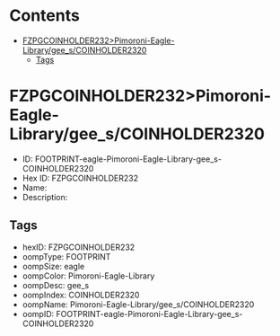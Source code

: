 



Contents
========

* [FZPGCOINHOLDER232>Pimoroni-Eagle-Library/gee_s/COINHOLDER2320](#fzpgcoinholder232pimoroni-eagle-librarygee_scoinholder2320)
	* [Tags](#tags)

# FZPGCOINHOLDER232>Pimoroni-Eagle-Library/gee_s/COINHOLDER2320

- ID: FOOTPRINT-eagle-Pimoroni-Eagle-Library-gee_s-COINHOLDER2320
- Hex ID: FZPGCOINHOLDER232
- Name: 
- Description: 

## Tags

- hexID: FZPGCOINHOLDER232
- oompType: FOOTPRINT
- oompSize: eagle
- oompColor: Pimoroni-Eagle-Library
- oompDesc: gee_s
- oompIndex: COINHOLDER2320
- oompName: Pimoroni-Eagle-Library/gee_s/COINHOLDER2320
- oompID: FOOTPRINT-eagle-Pimoroni-Eagle-Library-gee_s-COINHOLDER2320
